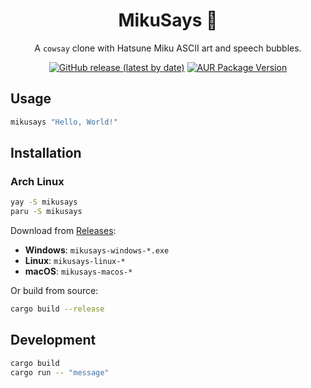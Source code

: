 <div align=center>

# MikuSays 🎤

A `cowsay` clone with Hatsune Miku ASCII art and speech bubbles.  

[![GitHub release (latest by date)](https://img.shields.io/github/v/release/xxanqw/mikusays?style=for-the-badge)](https://github.com/xxanqw/mikusays/releases/latest)
[![AUR Package Version](https://img.shields.io/aur/version/mikusays?style=for-the-badge)](https://aur.archlinux.org/packages/mikusays)

</div>

## Usage

```bash
mikusays "Hello, World!"
```

## Installation

### Arch Linux
```bash
yay -S mikusays
paru -S mikusays
```

Download from [Releases](https://github.com/xxanqw/mikusays/releases):

- **Windows**: `mikusays-windows-*.exe`
- **Linux**: `mikusays-linux-*` 
- **macOS**: `mikusays-macos-*`

Or build from source:
```bash
cargo build --release
```

## Development

```bash
cargo build
cargo run -- "message"
```

